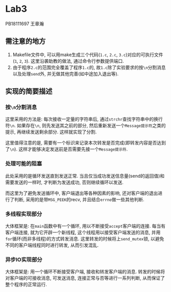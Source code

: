# Lab3

PB18111697 王章瀚

## 需注意的地方

1. Makefile文件中, 可以用make生成三个代码(`1.c`, `2.c`, `3.c`)对应的可执行文件(`1`, `2`, `3`). 这里沿袭助教的做法, 通过命令行参数提供端口.
2. 由于程序`2.c`的范围完全覆盖了程序`1.c`的, 故`1.c`除了实验要求的按`\n`分割消息以及处理`send`外, 并无做其他完善(如中途加入退出等).

## 实现的简要描述

### 按`\n`分割消息

这里采用的方法是: 每次接收一定量的字符串后, 通过`strchr`查找字符串中的换行符`\n`. 如果存在`\n`, 则先发送其之前的部分, 然后重新发送一个`Message提示符`之类的提示, 再继续发送剩余部分. 这样就实现了分割.

这里值得注意的是, 需要有一个标识来记录本次转发是否完成(即转发内容是否达到了`\n`). 这样才能够决定发送前是否需要先接一个`Message提示符`.

### 处理可能的阻塞

此处采用的是循环发送直到发送正常. 当且仅当成功发送信息量(send的返回值)和需要发送的一样时, 才判断为发送成功, 否则继续循环以发送. 

而这里为了避免发送循环中, 客户端退出等各种因素的影响, 还对客户端的退出进行了判断, 采用的是带`MSG_PEEK`的recv, 并且结合`errno`做一些其他判断.

### 多线程实现部分

大体框架是: 在`main`函数中有一个循环, 用以不断接受`accept`客户端的连接. 每当有客户端连接, 就为它开辟一个新线程, 这个线程用以接受客户端发送的消息, 并用`for`循环(而非多线程)的方式转发消息. 这里转发的时候将上`send_mutex`锁, 以避免不同的客户端线程同时进行转发, 从而引发混乱.

### 异步IO实现部分

大体框架是: 用一个循环不断接受客户端, 接收和转发客户端的消息. 转发的时候将对客户端的可接收消息, 可发送消息, 连接正常与否等进行一系列判断, 从而保证了整个程序的正常运行.

